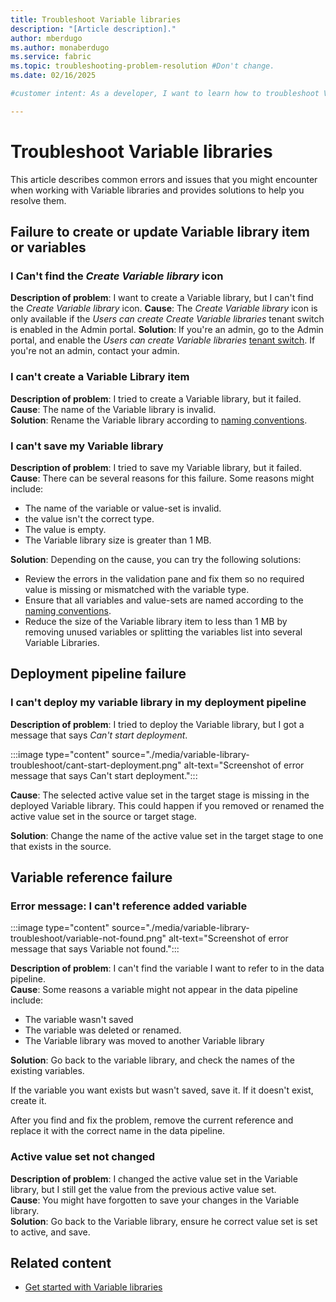 ```yaml
---
title: Troubleshoot Variable libraries
description: "[Article description]."
author: mberdugo
ms.author: monaberdugo
ms.service: fabric
ms.topic: troubleshooting-problem-resolution #Don't change.
ms.date: 02/16/2025

#customer intent: As a developer, I want to learn how to troubleshoot Variable libraries, so that I can manage my content lifecycle.

---
```


# Troubleshoot Variable libraries

This article describes common errors and issues that you might encounter when working with Variable libraries and provides solutions to help you resolve them.

## Failure to create or update Variable library item or variables

### I Can't find the *Create Variable library* icon

**Description of problem**: I want to create a Variable library, but I can't find the *Create Variable library* icon.
**Cause**: The *Create Variable library* icon is only available if the *Users can create Create Variable libraries* tenant switch is enabled in the Admin portal.
**Solution**: If you're an admin, go to the Admin portal, and enable the *Users can create Variable libraries* [tenant switch](../../admin/service-admin-portal-microsoft-fabric-tenant-settings.md). If you're not an admin, contact your admin.

### I can't create a Variable Library item

**Description of problem**: I tried to create a Variable library, but it failed.  
**Cause**: The name of the Variable library is invalid.  
**Solution**: Rename the Variable library according to [naming conventions](./variable-types.md#variable-library-item-name).

### I can't save my Variable library

**Description of problem**: I tried to save my Variable library, but it failed.
**Cause**: There can be several reasons for this failure. Some reasons might include:

- The name of the variable or value-set is invalid.
- the value isn't the correct type.
- The value is empty.
- The Variable library size is greater than 1 MB.

**Solution**: Depending on the cause, you can try the following solutions:

- Review the errors in the validation pane and fix them so no required value is missing or mismatched with the variable type.
- Ensure that all variables and value-sets are named according to the [naming conventions](./variable-types.md#variable-library-item-name).
- Reduce the size of the Variable library item to less than 1 MB by removing unused variables or splitting the variables list into several Variable Libraries.

## Deployment pipeline failure

### I can't deploy my variable library in my deployment pipeline

**Description of problem**: I tried to deploy the Variable library, but I got a message that says *Can't start deployment*.

:::image type="content" source="./media/variable-library-troubleshoot/cant-start-deployment.png" alt-text="Screenshot of error message that says Can't start deployment.":::

**Cause**: The selected active value set in the target stage is missing in the deployed Variable library. This could happen if you removed or renamed the active value set in the source or target stage.

**Solution**: Change the name of the active value set in the target stage to one that exists in the source.

## Variable reference failure

### Error message: I can't reference added variable

:::image type="content" source="./media/variable-library-troubleshoot/variable-not-found.png" alt-text="Screenshot of error message that says Variable not found.":::

**Description of problem**: I can't find the variable I want to refer to in the data pipeline.  
**Cause**: Some reasons a variable might not appear in the data pipeline include:

- The variable wasn't saved
- The variable was deleted or renamed.
- The Variable library was moved to another Variable library

**Solution**: Go back to the variable library, and check the names of the existing variables.

If the variable you want exists but wasn't saved, save it.
If it doesn't exist, create it.

After you find and fix the problem, remove the current reference and replace it with the correct name in the data pipeline.

### Active value set not changed

**Description of problem**: I changed the active value set in the Variable library, but I still get the value from the previous active value set.  
**Cause**: You might have forgotten to save your changes in the Variable library.  
**Solution**: Go back to the Variable library, ensure he correct value set is set to active, and save.  

## Related content

- [Get started with Variable libraries](./get-started-variable-libraries.md)
